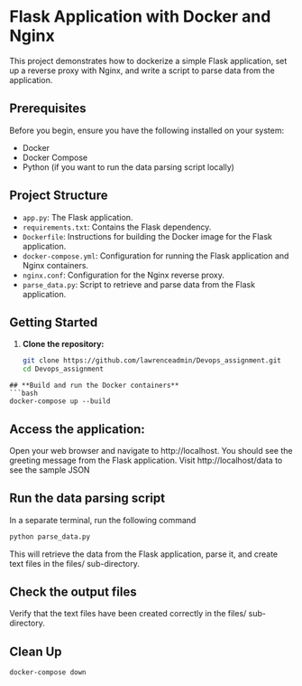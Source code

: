 # Flask Application with Docker and Nginx

This project demonstrates how to dockerize a simple Flask application, set up a reverse proxy with Nginx, and write a script to parse data from the application.

## Prerequisites

Before you begin, ensure you have the following installed on your system:

- Docker
- Docker Compose
- Python (if you want to run the data parsing script locally)

## Project Structure

- `app.py`: The Flask application.
- `requirements.txt`: Contains the Flask dependency.
- `Dockerfile`: Instructions for building the Docker image for the Flask application.
- `docker-compose.yml`: Configuration for running the Flask application and Nginx containers.
- `nginx.conf`: Configuration for the Nginx reverse proxy.
- `parse_data.py`: Script to retrieve and parse data from the Flask application.

## Getting Started

1. **Clone the repository:**

   ```bash
   git clone https://github.com/lawrenceadmin/Devops_assignment.git
   cd Devops_assignment
```
## **Build and run the Docker containers**
```bash
docker-compose up --build
```
## Access the application:

Open your web browser and navigate to http://localhost. You should see the greeting message from the Flask application.
Visit http://localhost/data to see the sample JSON
## Run the data parsing script

In a separate terminal, run the following command
```bash
python parse_data.py
```
This will retrieve the data from the Flask application, parse it, and create text files in the files/ sub-directory.
## Check the output files
Verify that the text files have been created correctly in the files/ sub-directory.
## Clean Up
```bash
docker-compose down
```

